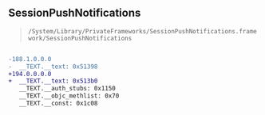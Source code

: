 ## SessionPushNotifications

> `/System/Library/PrivateFrameworks/SessionPushNotifications.framework/SessionPushNotifications`

```diff

-188.1.0.0.0
-  __TEXT.__text: 0x51398
+194.0.0.0.0
+  __TEXT.__text: 0x513b0
   __TEXT.__auth_stubs: 0x1150
   __TEXT.__objc_methlist: 0x70
   __TEXT.__const: 0x1c08

```
